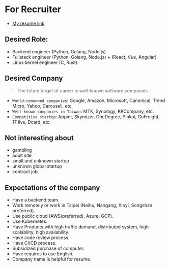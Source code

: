 # For Recruiter

* [My resume link](https://docs.google.com/document/d/1K4j3Dh8L4-QRS11P3B_7Wf8TJLGCUCPN4VEQyjbEzbU/edit)

## Desired Role:
* Backend engineer (Python, Golang, Node.js)
* Fullstack engineer (Python, Golang, Node.js) + (React, Vue, Angular)
* Linux kernel engineer (C, Rust)

## Desired Company
> The future target of career is well-known software companies
* `World-renowned companies`: Google, Amazon, Microsoft, Canonical, Trend Micro, Yahoo, Carousell, etc.
* `Well-known companies in Taiwan`: MTK, Synology, KKCompany, etc.
* `Competitive startup`: Appier, Skymizer, OneDegree, Pinkoi, GoFreight, 17 live, Dcard, etc.

## Not interesting about
* gambling
* adult site
* small and unknown startup
* unknown global startup
* contract job

## Expectations of the company
* Have a backend team.
* Work remotely or work in Taipei (Neihu, Nangang, Xinyi, Songshan preferred).
* Use public cloud (AWS(preferred), Azure, GCP).
* Use Kubernetes.
* Have Products with high traffic demand, distributed system, high scalability, high availability.
* Have code review process.
* Have CI/CD process.
* Subsidized purchase of computer.
* Have requires to use English.
* Company name is helpful for resume.